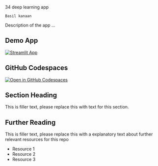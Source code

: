 34 deep learning app 
```
Basil kanaan
```

Description of the app ...

## Demo App

[![Streamlit App](https://static.streamlit.io/badges/streamlit_badge_black_white.svg)](https://app-deeplearning.app/)

## GitHub Codespaces

[![Open in GitHub Codespaces](https://github.com/codespaces/badge.svg)](https://codespaces.new/streamlit/app-starter-kit?quickstart=1)

## Section Heading

This is filler text, please replace this with text for this section.

## Further Reading

This is filler text, please replace this with a explanatory text about further relevant resources for this repo
- Resource 1
- Resource 2
- Resource 3
